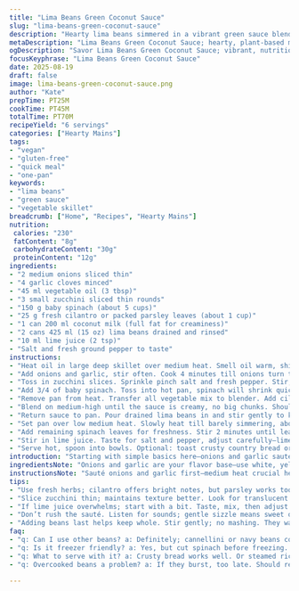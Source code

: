 ```yaml
---
title: "Lima Beans Green Coconut Sauce"
slug: "lima-beans-green-coconut-sauce"
description: "Hearty lima beans simmered in a vibrant green sauce blending zucchini, basil, and spinach with creamy coconut milk. Subtle zing from lime juice lightens the richness. Simple, plant-based, allergy-friendly meal with layers of texture and fresh vegetal aroma. Easy one-pan technique emphasizing timing and sight cues to avoid overcooking veggies or breaking beans. Versatile: swap zucchini for yellow squash, basil for cilantro, lime juice for lemon. Coconut milk offers luscious mouthfeel without dairy. Ideal for quick weeknight dinner or batch-cooked lunches. Rustic, no-nonsense approach; no fancy gadgets needed. Gluten-free, vegan, nut-free, no added sugars or preservatives."
metaDescription: "Lima Beans Green Coconut Sauce; hearty, plant-based meal with rich flavors. Perfect for quick dinners or lunches."
ogDescription: "Savor Lima Beans Green Coconut Sauce; vibrant, nutritious, and allergy-friendly dish that delights with every bite."
focusKeyphrase: "Lima Beans Green Coconut Sauce"
date: 2025-08-19
draft: false
image: lima-beans-green-coconut-sauce.png
author: "Kate"
prepTime: PT25M
cookTime: PT45M
totalTime: PT70M
recipeYield: "6 servings"
categories: ["Hearty Mains"]
tags:
- "vegan"
- "gluten-free"
- "quick meal"
- "one-pan"
keywords:
- "lima beans"
- "green sauce"
- "vegetable skillet"
breadcrumb: ["Home", "Recipes", "Hearty Mains"]
nutrition: 
 calories: "230"
 fatContent: "8g"
 carbohydrateContent: "30g"
 proteinContent: "12g"
ingredients:
- "2 medium onions sliced thin"
- "4 garlic cloves minced"
- "45 ml vegetable oil (3 tbsp)"
- "3 small zucchini sliced thin rounds"
- "150 g baby spinach (about 5 cups)"
- "25 g fresh cilantro or packed parsley leaves (about 1 cup)"
- "1 can 200 ml coconut milk (full fat for creaminess)"
- "2 cans 425 ml (15 oz) lima beans drained and rinsed"
- "10 ml lime juice (2 tsp)"
- "Salt and fresh ground pepper to taste"
instructions:
- "Heat oil in large deep skillet over medium heat. Smell oil warm, shimmering but not smoking."
- "Add onions and garlic, stir often. Cook 4 minutes till onions turn translucent, a bit soft but not brown, garlic fragrant but not bitter. Listen for gentle sizzle, not crackle."
- "Toss in zucchini slices. Sprinkle pinch salt and fresh pepper. Stir, cook 7 minutes until zucchini softens but keeps shape; slightly translucent edges signal readiness."
- "Add 3/4 of baby spinach. Toss into hot pan, spinach will shrink quickly, leaves turning bright green and limp within 2 minutes. Don’t overcook; vibrant color means nutrients intact."
- "Remove pan from heat. Transfer all vegetable mix to blender. Add cilantro or parsley leaves and coconut milk."
- "Blend on medium-high until the sauce is creamy, no big chunks. Should have fluid but thick texture, coats the sides cleanly when tilted."
- "Return sauce to pan. Pour drained lima beans in and stir gently to keep beans intact; cooking doesn’t need to mash them."
- "Set pan over low medium heat. Slowly heat till barely simmering, about 5 minutes. Watch beans don’t burst or dry out. Sauce thickens slightly and releases herbal aroma."
- "Add remaining spinach leaves for freshness. Stir 2 minutes until leaves wilt but still vivid, a sign of quick finish so no bitterness develops from overcooking."
- "Stir in lime juice. Taste for salt and pepper, adjust carefully—lime brightens but can overpower if too much."
- "Serve hot, spoon into bowls. Optional: toast crusty country bread or wheat-free flatbread as side to soak up sauce. Great with steamed rice too."
introduction: "Starting with simple basics here—onions and garlic sautéed slowly build the foundation. You don’t want burned garlic lurking, and translucent onions mean natural sweetness extracted, no bitter edge. Zucchini adds body but watch its texture; too soft makes sauce mushy, too raw throws off balance. Spinach splits time—most cooked into sauce for creaminess and nutrients, some last added quick for freshness and texture. Basil swapped out here for cilantro or parsley—both bring bright herbal notes but cilantro adds a bit more citrusy snap that pairs with lime juice. Coconut milk instead of plain cream or yogurt; fat richness tames acidity and carries earthy beans smoothly. Lima beans are hearty but gentle—no mashing or drying, just warmed through to keep integrity. Practical, fuss-free, and allergy-friendly means you can swap ingredients easily. Focus on smell and look of vegetables to time everything—don’t rely on clocks alone."
ingredientsNote: "Onions and garlic are your flavor base—use white, yellow, or mild red; avoid raw pungent bits undercooked. Garlic’s nuance intensifies if cooked low and slow. For veggies, slicing zucchini thin ensures even, quick cooking—you want tender but holding shape, no limp mush. Baby spinach pre-washed and tender works best; regular spinach tougher—use sparingly. Herbs can be switched for parsley or cilantro—basil is more subtle but hard to find fresh year-round. Coconut milk full fat adds creaminess you can’t mimic with water or broth; light versions thin sauce too much. Beans canned for convenience. Rinse well to cut canning liquid’s metallic taste. Lime juice is sharper alternative to lemon; adjust to your acidity tolerance. Oil may be neutral (canola, grapeseed). Avoid olive oil topping smoke point. Keep seasoning light till final—coconut milk can mute saltiness if added too early."
instructionsNote: "Sauté onions and garlic first—medium heat crucial here. Too hot burns garlic fast, spoiling dish with bitterness; too low and onions sweat unevenly leaving raw flavor. Speaking of timing, watch onions turn translucent and glossy, not brown or dry. Adding zucchini in stages helps keep texture consistent; flag when translucent edges appear, small shriveling but still slight bite. Spinach wilts rapidly—so timing split into two parts avoids overcooking all at once, preventing that slimy feel. Blending temperature too hot can stress blender—cool mix slightly if steam rises. Coconut milk must be full fat for body; low fat results in thin watery sauce needing thickening with starches or reductions. Adding beans last avoids mushiness; they reheat gently in sauce, not boil hard enough to break skins. Addition of lime last brightens flavors—titrate by spoonful to keep control. Stir gently throughout to avoid mashing beans or bruising herbs. Watch for sauce thickness—should coat spoon, not drip too fast, indicating balanced liquid. Serve immediately; cooling toughens coconut fat and dulls brightness."
tips:
- "Use fresh herbs; cilantro offers bright notes, but parsley works too. Watch for wilting; hard to recover flavors once overcooked."
- "Slice zucchini thin; maintains texture better. Look for translucent edges. Too thick, they take longer; too thin danger of mush."
- "If lime juice overwhelms; start with a bit. Taste, mix, then adjust. Can use lemon or vinegar too—variety matters."
- "Don’t rush the sauté. Listen for sounds; gentle sizzle means sweet onions and fragrant garlic. Avoid burnt bits ruining dish."
- "Adding beans last helps keep whole. Stir gently; no mashing. They warm through sauce, maintain creamy body. Check doneness frequently."
faq:
- "q: Can I use other beans? a: Definitely; cannellini or navy beans could fit well. Lima beans gentle; others might change texture."
- "q: Is it freezer friendly? a: Yes, but cut spinach before freezing. Adds better texture once thawed. Watch sauce consistency, thicken if needed."
- "q: What to serve with it? a: Crusty bread works well. Or steamed rice; absorbs sauce nicely. Even quinoa if looking for something different."
- "q: Overcooked beans a problem? a: If they burst, too late. Should remain intact. Heat gently. Reducing cooking time helps. Pay attention."

---
```

